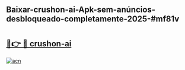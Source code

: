 ## Baixar-crushon-ai-Apk-sem-anúncios-desbloqueado-completamente-2025-#mf81v

# <h2><a href="https://ainizakaria.my?title=crushon-ai&ref=22M">🔗👉 🔴 crushon-ai</a></h2>

[![acn](https://github.com/user-attachments/assets/0f9c940e-d8b0-45ae-aac7-cd30a18b3e1c)](https://ainizakaria.my?title=crushon-ai&ref=22M)

